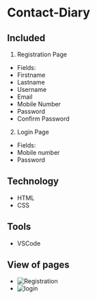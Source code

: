 # Contact-Diary

## Included
1. Registration Page
- Fields:
- Firstname
- Lastname
- Username
- Email
- Mobile Number
- Password
- Confirm Password

2. Login Page
- Fields: 
- Mobile number
- Password

## Technology 
- HTML
- CSS

## Tools
- VSCode

## View of pages

- ![Registration](https://user-images.githubusercontent.com/90201757/174842639-bc0a7d1d-6044-4dd1-a6cf-4d9de5031ef5.JPG)
- ![login](https://user-images.githubusercontent.com/90201757/174842663-46d001bd-d1c6-4819-a40d-108296fbe2db.JPG)
